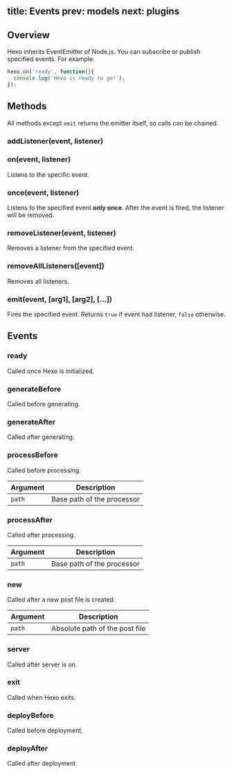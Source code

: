 title: Events
prev: models
next: plugins
---
## Overview

Hexo inherits EventEmitter of Node.js. You can subscribe or publish specified events. For example:

``` js
hexo.on('ready', function(){
  console.log('Hexo is ready to go!');
});
```

## Methods

All methods except `emit` returns the emitter itself, so calls can be chained.

### addListener(event, listener)
### on(event, listener)

Listens to the specific event.

### once(event, listener)

Listens to the specified event **only once**. After the event is fired, the listener will be removed.

### removeListener(event, listener)

Removes a listener from the specified event.

### removeAllListeners([event])

Removes all listeners.

### emit(event, [arg1], [arg2], […])

Fires the specified event. Returns `true` if event had listener, `false` otherwise.

## Events

### ready

Called once Hexo is initialized.

### generateBefore

Called before generating.

### generateAfter

Called after generating.

### processBefore

Called before processing.

Argument | Description
--- | ---
`path` | Base path of the processor

### processAfter

Called after processing.

Argument | Description
--- | ---
`path` | Base path of the processor

### new

Called after a new post file is created.

Argument | Description
--- | ---
`path` | Absolute path of the post file

### server

Called after server is on.

### exit

Called when Hexo exits.

### deployBefore

Called before deployment.

### deployAfter

Called after deployment.